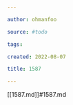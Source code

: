 ```yaml
---

author: ohmanfoo

source: #todo

tags: 

created: 2022-08-07

title: 1587

---
```

[[1587.md]]#1587.md